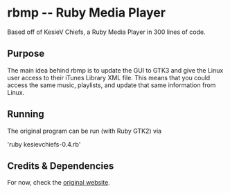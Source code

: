 # rbmp -- Ruby Media Player

Based off of KesieV Chiefs, a Ruby Media Player in 300 lines of code.

## Purpose

The main idea behind rbmp is to update the GUI to GTK3 and give the Linux user access to their iTunes Library XML file. This means that you could access the same music, playlists, and update that same information from Linux.

## Running

The original program can be run (with Ruby GTK2) via

'ruby kesievchiefs-0.4.rb'

## Credits & Dependencies

For now, check the [original website](http://www.kesiev.com/kesievchiefs/).